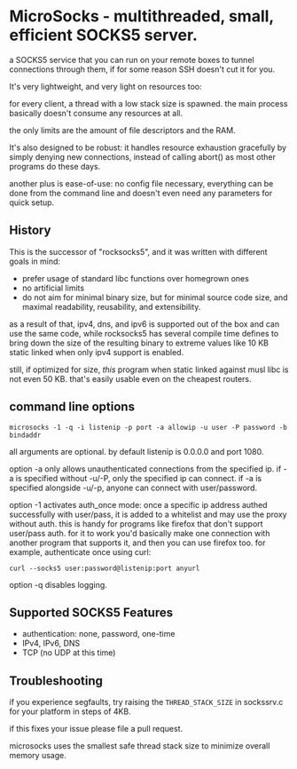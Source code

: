 MicroSocks - multithreaded, small, efficient SOCKS5 server.
===========================================================

a SOCKS5 service that you can run on your remote boxes to tunnel connections
through them, if for some reason SSH doesn't cut it for you.

It's very lightweight, and very light on resources too:

for every client, a thread with a low stack size is spawned.
the main process basically doesn't consume any resources at all.

the only limits are the amount of file descriptors and the RAM.

It's also designed to be robust: it handles resource exhaustion
gracefully by simply denying new connections, instead of calling abort()
as most other programs do these days.

another plus is ease-of-use: no config file necessary, everything can be
done from the command line and doesn't even need any parameters for quick
setup.

History
-------

This is the successor of "rocksocks5", and it was written with
different goals in mind:

- prefer usage of standard libc functions over homegrown ones
- no artificial limits
- do not aim for minimal binary size, but for minimal source code size,
  and maximal readability, reusability, and extensibility.

as a result of that, ipv4, dns, and ipv6 is supported out of the box
and can use the same code, while rocksocks5 has several compile time
defines to bring down the size of the resulting binary to extreme values
like 10 KB static linked when only ipv4 support is enabled.

still, if optimized for size, *this* program when static linked against musl
libc is not even 50 KB. that's easily usable even on the cheapest routers.

command line options
--------------------

    microsocks -1 -q -i listenip -p port -a allowip -u user -P password -b bindaddr

all arguments are optional.
by default listenip is 0.0.0.0 and port 1080.

option -a only allows unauthenticated connections from the specified ip.
if -a is specified without -u/-P, only the specified ip can connect.
if -a is specified alongside -u/-p, anyone can connect with user/password.

option -1 activates auth_once mode: once a specific ip address
authed successfully with user/pass, it is added to a whitelist
and may use the proxy without auth.
this is handy for programs like firefox that don't support
user/pass auth. for it to work you'd basically make one connection
with another program that supports it, and then you can use firefox too.
for example, authenticate once using curl:

    curl --socks5 user:password@listenip:port anyurl

option -q disables logging.

Supported SOCKS5 Features
-------------------------
- authentication: none, password, one-time
- IPv4, IPv6, DNS
- TCP (no UDP at this time)

Troubleshooting
---------------

if you experience segfaults, try raising the `THREAD_STACK_SIZE` in sockssrv.c
for your platform in steps of 4KB.

if this fixes your issue please file a pull request.

microsocks uses the smallest safe thread stack size to minimize overall memory
usage.
